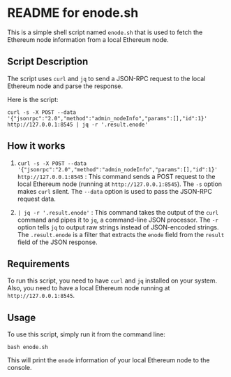 # README for enode.sh

This is a simple shell script named `enode.sh` that is used to fetch the Ethereum node information from a local Ethereum node.

## Script Description

The script uses `curl` and `jq` to send a JSON-RPC request to the local Ethereum node and parse the response.

Here is the script:

```shellscript
curl -s -X POST --data '{"jsonrpc":"2.0","method":"admin_nodeInfo","params":[],"id":1}' http://127.0.0.1:8545 | jq -r '.result.enode'
```

## How it works

1. `curl -s -X POST --data '{"jsonrpc":"2.0","method":"admin_nodeInfo","params":[],"id":1}' http://127.0.0.1:8545` : This command sends a POST request to the local Ethereum node (running at `http://127.0.0.1:8545`). The `-s` option makes `curl` silent. The `--data` option is used to pass the JSON-RPC request data.

2. `| jq -r '.result.enode'` : This command takes the output of the `curl` command and pipes it to `jq`, a command-line JSON processor. The `-r` option tells `jq` to output raw strings instead of JSON-encoded strings. The `.result.enode` is a filter that extracts the `enode` field from the `result` field of the JSON response.

## Requirements

To run this script, you need to have `curl` and `jq` installed on your system. Also, you need to have a local Ethereum node running at `http://127.0.0.1:8545`.

## Usage

To use this script, simply run it from the command line:

```shellscript
bash enode.sh
```

This will print the `enode` information of your local Ethereum node to the console.
